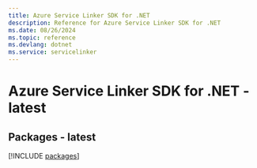 ```yaml
---
title: Azure Service Linker SDK for .NET
description: Reference for Azure Service Linker SDK for .NET
ms.date: 08/26/2024
ms.topic: reference
ms.devlang: dotnet
ms.service: servicelinker
---
```

# Azure Service Linker SDK for .NET - latest
## Packages - latest
[!INCLUDE [packages](service-linker-index.md)]